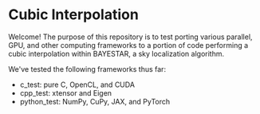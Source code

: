 # Cubic Interpolation

Welcome! The purpose of this repository is to test porting various parallel, GPU, and other computing frameworks to a portion of code performing a cubic interpolation within BAYESTAR, a sky localization algorithm.

We've tested the following frameworks thus far:
- c_test: pure C, OpenCL, and CUDA
- cpp_test: xtensor and Eigen
- python_test: NumPy, CuPy, JAX, and PyTorch
